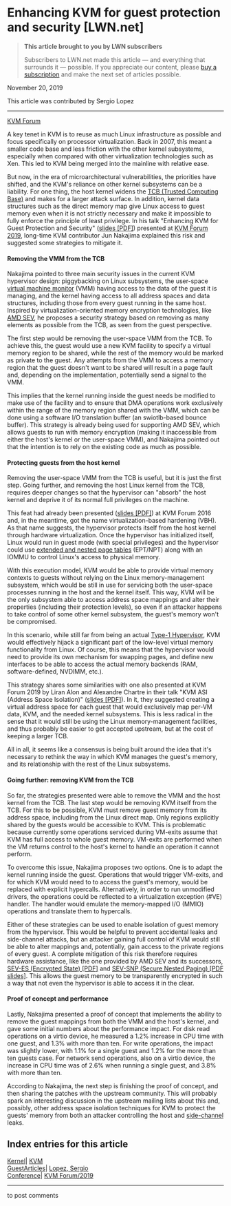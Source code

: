 # Enhancing KVM for guest protection and security [LWN.net]

> **This article brought to you by LWN subscribers**
> 
> Subscribers to LWN.net made this article — and everything that surrounds it — possible. If you appreciate our content, please [buy a subscription](/Promo/nst-nag3/subscribe) and make the next set of articles possible. 

November 20, 2019

This article was contributed by Sergio Lopez

* * *

[KVM Forum](/Archives/ConferenceByYear/#2019-KVM_Forum)

A key tenet in KVM is to reuse as much Linux infrastructure as possible and focus specifically on processor virtualization. Back in 2007, this meant a smaller code base and less friction with the other kernel subsystems, especially when compared with other virtualization technologies such as Xen. This led to KVM being merged into the mainline with relative ease.

But now, in the era of microarchitectural vulnerabilities, the priorities have shifted, and the KVM's reliance on other kernel subsystems can be a liability. For one thing, the host kernel widens the [TCB (Trusted Computing Base)](https://en.wikipedia.org/wiki/Trusted_computing_base) and makes for a larger attack surface. In addition, kernel data structures such as the direct memory map give Linux access to guest memory even when it is not strictly necessary and make it impossible to fully enforce the principle of least privilege. In his talk "Enhancing KVM for Guest Protection and Security" ([slides [PDF]](https://static.sched.com/hosted_files/kvmforum2019/23/nakajima-enhancing-kvm-for-guest-protection.pdf)) presented at [KVM Forum 2019](https://events19.linuxfoundation.org/events/kvm-forum-2019/), long-time KVM contributor Jun Nakajima explained this risk and suggested some strategies to mitigate it.

#### Removing the VMM from the TCB

Nakajima pointed to three main security issues in the current KVM hypervisor design: piggybacking on Linux subsystems, the user-space [virtual machine monitor](https://en.wikipedia.org/wiki/Hypervisor) (VMM) having access to the data of the guest it is managing, and the kernel having access to all address spaces and data structures, including those from every guest running in the same host. Inspired by virtualization-oriented memory encryption technologies, like [AMD SEV](https://developer.amd.com/sev/), he proposes a security strategy based on removing as many elements as possible from the TCB, as seen from the guest perspective.

The first step would be removing the user-space VMM from the TCB. To achieve this, the guest would use a new KVM facility to specify a virtual memory region to be shared, while the rest of the memory would be marked as private to the guest. Any attempts from the VMM to access a memory region that the guest doesn't want to be shared will result in a page fault and, depending on the implementation, potentially send a signal to the VMM.

This implies that the kernel running inside the guest needs be modified to make use of the facility and to ensure that DMA operations work exclusively within the range of the memory region shared with the VMM, which can be done using a software I/O translation buffer (an swiotlb-based bounce buffer). This strategy is already being used for supporting AMD SEV, which allows guests to run with memory encryption (making it inaccessible from either the host's kernel or the user-space VMM), and Nakajima pointed out that the intention is to rely on the existing code as much as possible.

#### Protecting guests from the host kernel

Removing the user-space VMM from the TCB is useful, but it is just the first step. Going further, and removing the host Linux kernel from the TCB, requires deeper changes so that the hypervisor can "absorb" the host kernel and deprive it of its normal full privileges on the machine.

This feat had already been presented ([slides [PDF]](http://www.linux-kvm.org/images/4/40/01x05-Jun_Nakajima-Kernel_Protection_Using_Hardware-Based_Virtualization.pdf)) at KVM Forum 2016 and, in the meantime, got the name virtualization-based hardening (VBH). As that name suggests, the hypervisor protects itself from the host kernel through hardware virtualization. Once the hypervisor has initialized itself, Linux would run in guest mode (with special privileges) and the hypervisor could use [extended and nested page tables](https://en.wikipedia.org/wiki/Second_Level_Address_Translation#Rapid_Virtualization_Indexing) (EPT/NPT) along with an IOMMU to control Linux's access to physical memory.

With this execution model, KVM would be able to provide virtual memory contexts to guests without relying on the Linux memory-management subsystem, which would be still in use for servicing both the user-space processes running in the host and the kernel itself. This way, KVM will be the only subsystem able to access address space mappings and alter their properties (including their protection levels), so even if an attacker happens to take control of some other kernel subsystem, the guest's memory won't be compromised.

In this scenario, while still far from being an actual [Type-1 Hypervisor](https://en.wikipedia.org/wiki/Hypervisor#Classification), KVM would effectively hijack a significant part of the low-level virtual memory functionality from Linux. Of course, this means that the hypervisor would need to provide its own mechanism for swapping pages, and define new interfaces to be able to access the actual memory backends (RAM, software-defined, NVDIMM, etc.).

This strategy shares some similarities with one also presented at KVM Forum 2019 by Liran Alon and Alexandre Chartre in their talk "KVM ASI (Address Space Isolation)" ([slides [PDF]](https://static.sched.com/hosted_files/kvmforum2019/34/KVM%20Forum%202019%20KVM%20ASI.pdf)). In it, they suggested creating a virtual address space for each guest that would exclusively map per-VM data, KVM, and the needed kernel subsystems. This is less radical in the sense that it would still be using the Linux memory-management facilities, and thus probably be easier to get accepted upstream, but at the cost of keeping a larger TCB.

All in all, it seems like a consensus is being built around the idea that it's necessary to rethink the way in which KVM manages the guest's memory, and its relationship with the rest of the Linux subsystems.

#### Going further: removing KVM from the TCB

So far, the strategies presented were able to remove the VMM and the host kernel from the TCB. The last step would be removing KVM itself from the TCB. For this to be possible, KVM must remove guest memory from its address space, including from the Linux direct map. Only regions explicitly shared by the guests would be accessible to KVM. This is problematic because currently some operations serviced during VM-exits assume that KVM has full access to whole guest memory. VM-exits are performed when the VM returns control to the host's kernel to handle an operation it cannot perform.

To overcome this issue, Nakajima proposes two options. One is to adapt the kernel running inside the guest. Operations that would trigger VM-exits, and for which KVM would need to to access the guest's memory, would be replaced with explicit hypercalls. Alternatively, in order to run unmodified drivers, the operations could be reflected to a virtualization exception (#VE) handler. The handler would emulate the memory-mapped I/O (MMIO) operations and translate them to hypercalls.

Either of these strategies can be used to enable isolation of guest memory from the hypervisor. This would be helpful to prevent accidental leaks and side-channel attacks, but an attacker gaining full control of KVM would still be able to alter mappings and, potentially, gain access to the private regions of every guest. A complete mitigation of this risk therefore requires hardware assistance, like the one provided by AMD SEV and its successors, [SEV-ES (Encrypted State) [PDF]](https://www.amd.com/system/files/TechDocs/Protecting%20VM%20Register%20State%20with%20SEV-ES.pdf) and [SEV-SNP (Secure Nested Paging) [PDF slides]](https://static.sched.com/hosted_files/lsseu2019/65/SEV-SNP%20Slides%20Nov%201%202019.pdf). This allows the guest memory to be transparently encrypted in such a way that not even the hypervisor is able to access it in the clear.

#### Proof of concept and performance

Lastly, Nakajima presented a proof of concept that implements the ability to remove the guest mappings from both the VMM and the host's kernel, and gave some initial numbers about the performance impact. For disk read operations on a virtio device, he measured a 1.2% increase in CPU time with one guest, and 1.3% with more than ten. For write operations, the impact was slightly lower, with 1.1% for a single guest and 1.2% for the more than ten guests case. For network send operations, also on a virtio device, the increase in CPU time was of 2.6% when running a single guest, and 3.8% with more than ten.

According to Nakajima, the next step is finishing the proof of concept, and then sharing the patches with the upstream community. This will probably spark an interesting discussion in the upstream mailing lists about this and, possibly, other address space isolation techniques for KVM to protect the guests' memory from both an attacker controlling the host and [side-channel](https://en.wikipedia.org/wiki/Side-channel_attack) leaks.

  
Index entries for this article  
---  
[Kernel](/Kernel/Index)| [KVM](/Kernel/Index#KVM)  
[GuestArticles](/Archives/GuestIndex/)| [Lopez, Sergio](/Archives/GuestIndex/#Lopez_Sergio)  
[Conference](/Archives/ConferenceIndex/)| [KVM Forum/2019](/Archives/ConferenceIndex/#KVM_Forum-2019)  
  


* * *

to post comments 

